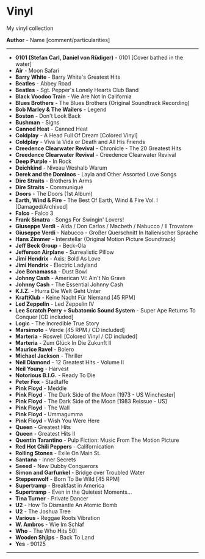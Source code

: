 # Vinyl

My vinyl collection 

**Author** - Name \[comment/particularities\]

---
- **0101 (Stefan Carl, Daniel von Rüdiger)** - 0101 \[Cover bathed in the water\]
- **Air** - Moon Safari
- **Barry White** - Barry White's Greatest Hits
- **Beatles** - Abbey Road
- **Beatles** - Sgt. Pepper's Lonely Hearts Club Band
- **Black Voodoo Train** - We Are Not In California
- **Blues Brothers** - The Blues Brothers (Original Soundtrack Recording)
- **Bob Marley & The Wailers** - Legend
- **Boston** - Don't Look Back
- **Bushman** - Signs
- **Canned Heat** - Canned Heat
- **Coldplay** - A Head Full Of Dream \[Colored Vinyl\]
- **Coldplay** - Viva la Vida or Death and All His Friends
- **Creedence Clearwater Revival** - Chronicle - The 20 Greatest Hits
- **Creedence Clearwater Revival** - Creedence Clearwater Revival
- **Deep Purple** - In Rock
- **Deichkind** - Niveau Weshalb Warum
- **Derek and the Dominos** - Layla and Other Assorted Love Songs
- **Dire Straits** - Brothers In Arms
- **Dire Straits** - Communiqué
- **Doors** - The Doors (1st Album)
- **Earth, Wind & Fire** - The Best Of Earth, Wind & Fire Vol. I \[Damaged/Archived\]
- **Falco** - Falco 3
- **Frank Sinatra** - Songs For Swingin' Lovers!
- **Giuseppe Verdi** - Aida / Don Carlos / Macbeth / Nabucco / Il Trovatore
- **Giuseppe Verdi** - Nabucco - Großer Querschnitt In Italienischer Sprache
- **Hans Zimmer** - Interstellar (Original Motion Picture Soundtrack)
- **Jeff Beck Group** - Beck-Ola
- **Jefferson Airplane** - Surrealistic Pillow
- **Jimi Hendrix** - Axis: Bold As Love
- **Jimi Hendrix** - Electric Ladyland
- **Joe Bonamassa** - Dust Bowl
- **Johnny Cash** - American VI: Ain't No Grave
- **Johnny Cash** - The Essential Johnny Cash
- **K.I.Z.** - Hurra Die Welt Geht Unter
- **KraftKlub** - Keine Nacht Für Niemand \[45 RPM\]
- **Led Zeppelin** - Led Zeppelin IV
- **Lee Scratch Perry + Subatomic Sound System** - Super Ape Returns To Conquer \[CD included\]
- **Logic** - The Incredible True Story
- **Marsimoto** - Verde \[45 RPM / CD included\]
- **Marteria** - Roswell \[Colored Vinyl / CD included\]
- **Marteria** - Zum Glück In Die Zukunft II
- **Maurice Ravel** - Bolero
- **Michael Jackson** - Thriller
- **Neil Diamond** - 12 Greatest Hits - Volume II
- **Neil Young** - Harvest
- **Notorious B.I.G.** - Ready To Die
- **Peter Fox** - Stadtaffe
- **Pink Floyd** - Meddle
- **Pink Floyd** - The Dark Side of the Moon \[1973 - US Winchester\]
- **Pink Floyd** - The Dark Side of the Moon \[1983 Reissue - US\]
- **Pink Floyd** - The Wall
- **Pink Floyd** - Ummagumma
- **Pink Floyd** - Wish You Were Here
- **Queen** - Greatest Hits
- **Queen** - Greatest Hits II
- **Quentin Tarantino** - Pulp Fiction: Music From The Motion Picture
- **Red Hot Chili Peppers** - Californication
- **Rolling Stones** - Exile On Main St.
- **Santana** - Inner Secrets
- **Seeed** - New Dubby Conquerors
- **Simon and Garfunkel** - Bridge over Troubled Water
- **Steppenwolf** - Born To Be Wild \[45 RPM\]
- **Supertramp** - Breakfast in America
- **Supertramp** - Even in the Quietest Moments...
- **Tina Turner** - Private Dancer
- **U2** - How To Dismantle An Atomic Bomb
- **U2** - The Joshua Tree
- **Various** - Reggae Roots Vibration
- **W. Ambros** - Wie Im Schlaf
- **Who** - The Who Hits 50!
- **Wooden Shjips** - Back To Land
- **Yes** - 90125
---
